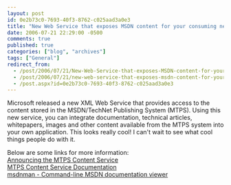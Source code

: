 ```yaml
---
layout: post
id: 0e2b73c0-7693-40f3-8762-c025aad3a0e3
title: "New Web Service that exposes MSDN content for your consuming needs!"
date: 2006-07-21 22:29:00 -0500
comments: true
published: true
categories: ["blog", "archives"]
tags: ["General"]
redirect_from: 
  - /post/2006/07/21/New-Web-Service-that-exposes-MSDN-content-for-your-consuming-needs!
  - /post/2006/07/21/new-web-service-that-exposes-msdn-content-for-your-consuming-needs!
  - /post.aspx?id=0e2b73c0-7693-40f3-8762-c025aad3a0e3
---
```

<!-- more -->
<P>Microsoft released a new XML Web Service that provides access to the content stored in the MSDN/TechNet Publishing System (MTPS). Using this new service, you can integrate documentation, technical articles, whitepapers, images and other content available from the MTPS system into your own application. This looks really cool! I can't wait to see what cool things people do with it.</P>
<P>Below are some links for more information:<BR><A href="http://pluralsight.com/blogs/craig/archive/2006/06/12/27273.aspx">Announcing the MTPS Content Service</A><BR><A href="http://services.msdn.microsoft.com/ContentServices/ContentService.asmx">MTPS Content Service Documentation</A><BR><A href="http://www.codeplex.com/Wiki/View.aspx?ProjectName=msdnman">msdnman - Command-line MSDN documentation viewer</A></P>
